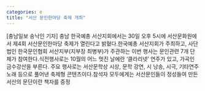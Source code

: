 ```yaml
---
categories: e
title: "서산 문인한마당 축제 개최"
---
```

[충남일보 송낙인 기자] 충남 한국예총 서산지회에서는 30일 오후 5시에 서산문화원에서 제4회 서산문인한마당 축제가 열린다고 밝혔다.한국예총 서산지회가 주최하고, 사단법인 한국문인협회 서산지부(지부장 최병부)가 주관하는 이번 행사는 문인관련 7개 단체가 참여한다.식전행사로는 10월의 어느 멋진 날에란 ‘클라리넷’ 연주가 있고, 가곡인 금수강산을 부른다. 주요 행사로는 서산문학상 시상, 문학 강연, 시 낭송, 시극, 기타연주 노래 등으로 풀어낸 축제형 콘텐츠이다.참석자 모두에게는 서산문인들이 정성들여 만든 서산의 문단이란 책자를 증정
